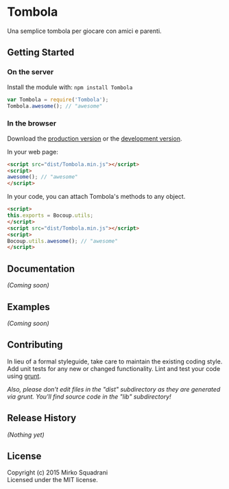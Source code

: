 # Tombola

Una semplice tombola per giocare con amici e parenti.

## Getting Started
### On the server
Install the module with: `npm install Tombola`

```javascript
var Tombola = require('Tombola');
Tombola.awesome(); // "awesome"
```

### In the browser
Download the [production version][min] or the [development version][max].

[min]: https://raw.github.com/mirko/Tombola/master/dist/Tombola.min.js
[max]: https://raw.github.com/mirko/Tombola/master/dist/Tombola.js

In your web page:

```html
<script src="dist/Tombola.min.js"></script>
<script>
awesome(); // "awesome"
</script>
```

In your code, you can attach Tombola's methods to any object.

```html
<script>
this.exports = Bocoup.utils;
</script>
<script src="dist/Tombola.min.js"></script>
<script>
Bocoup.utils.awesome(); // "awesome"
</script>
```

## Documentation
_(Coming soon)_

## Examples
_(Coming soon)_

## Contributing
In lieu of a formal styleguide, take care to maintain the existing coding style. Add unit tests for any new or changed functionality. Lint and test your code using [grunt](http://gruntjs.com/).

_Also, please don't edit files in the "dist" subdirectory as they are generated via grunt. You'll find source code in the "lib" subdirectory!_

## Release History
_(Nothing yet)_

## License
Copyright (c) 2015 Mirko Squadrani  
Licensed under the MIT license.
